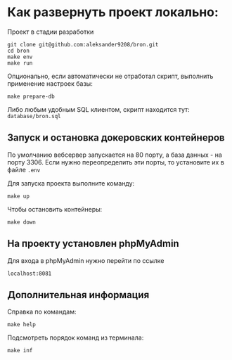 # Как развернуть проект локально:

Проект в стадии разработки

```
git clone git@github.com:aleksander9208/bron.git
cd bron
make env
make run
```

Опционально, если автоматически не отработал скрипт,
выполнить применение настроек базы:
```
make prepare-db
```
Либо любым удобным SQL клиентом, скрипт находится тут: `database/bron.sql`<br>

## Запуск и остановка докеровских контейнеров

По умолчанию вебсервер запускается на 80 порту, а база данных - на порту 3306.
Если нужно переопределить эти порты, то установите их в файле `.env`

Для запуска проекта выполните команду:
```
make up
```

Чтобы остановить контейнеры:
```
make down
```

## На проекту установлен phpMyAdmin

Для входа в phpMyAdmin нужно перейти по ссылке 
```
localhost:8081
```

## Дополнительная информация

Справка по командам:
```
make help
```
Подсмотреть порядок команд из терминала:
```
make inf
```
